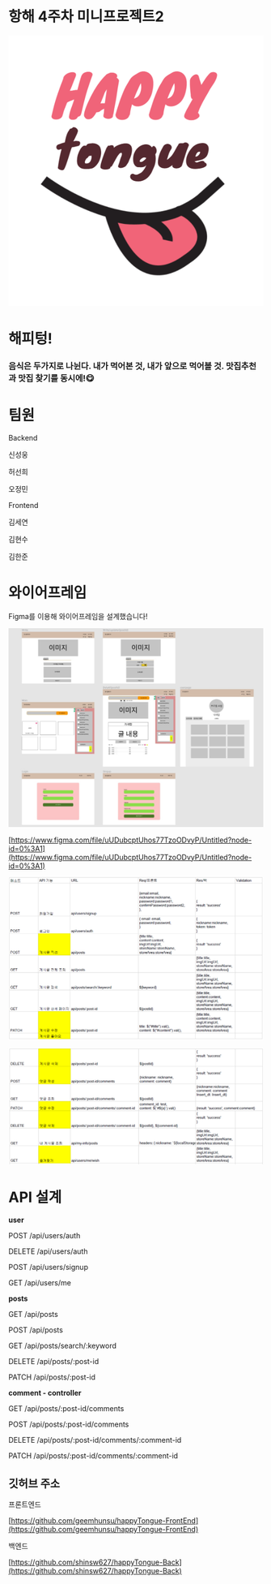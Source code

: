 # 항해 4주차 미니프로젝트2

![Untitled](readme_img/Untitled.png)

# 해피텅!

### 음식은 두가지로 나뉜다. 내가 먹어본 것, 내가 앞으로 먹어볼 것. 맛집추천과 맛집 찾기를 동시에!😋

# 팀원

Backend

신성웅

허선희

오정민

Frontend

김세연

김현수

김한준

# 와이어프레임

Figma를 이용해 와이어프레임을 설계했습니다!

![와이어프레임.jpg](readme_img/와이어프레임.jpg)

[https://www.figma.com/file/uUDubcptUhos77TzoODvyP/Untitled?node-id=0%3A1](https://www.figma.com/file/uUDubcptUhos77TzoODvyP/Untitled?node-id=0%3A1)

![API.PNG](readme_img/API.png)

![API2.PNG](readme_img/API2.png)

# API 설계

**user**

POST /api/users/auth

DELETE /api/users/auth

POST /api/users/signup

GET /api/users/me

**posts**

GET /api/posts

POST /api/posts

GET /api/posts/search/:keyword

DELETE /api/posts/:post-id

PATCH /api/posts/:post-id

**comment - controller**

GET /api/posts/:post-id/comments

POST /api/posts/:post-id/comments

DELETE /api/posts/:post-id/comments/:comment-id

PATCH /api/posts/:post-id/comments/:comment-id

## 깃허브 주소

프론트엔드

[https://github.com/geemhunsu/happyTongue-FrontEnd](https://github.com/geemhunsu/happyTongue-FrontEnd)

백엔드

[https://github.com/shinsw627/happyTongue-Back](https://github.com/shinsw627/happyTongue-Back)

